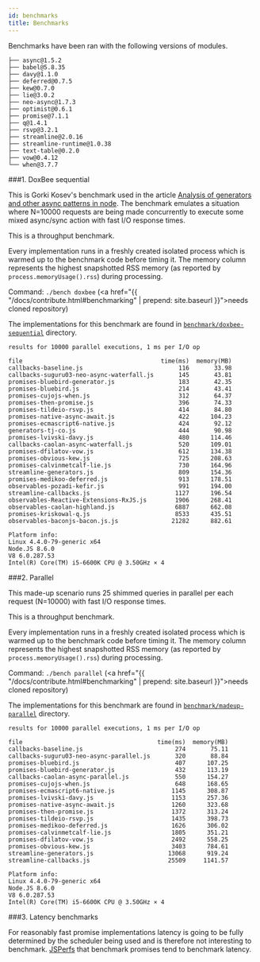 ```yaml
---
id: benchmarks
title: Benchmarks
---
```


Benchmarks have been ran with the following versions of modules.

```
├── async@1.5.2
├── babel@5.8.35
├── davy@1.1.0
├── deferred@0.7.5
├── kew@0.7.0
├── lie@3.0.2
├── neo-async@1.7.3
├── optimist@0.6.1
├── promise@7.1.1
├── q@1.4.1
├── rsvp@3.2.1
├── streamline@2.0.16
├── streamline-runtime@1.0.38
├── text-table@0.2.0
├── vow@0.4.12
└── when@3.7.7
```

###1\. DoxBee sequential

This is Gorki Kosev's benchmark used in the article [Analysis of generators and other async patterns in node](http://spion.github.io/posts/analysis-generators-and-other-async-patterns-node.html). The benchmark emulates a situation where N=10000 requests are being made concurrently to execute some mixed async/sync action with fast I/O response times.

This is a throughput benchmark.

Every implementation runs in a freshly created isolated process which is warmed up to the benchmark code before timing it. The memory column represents the highest snapshotted RSS memory (as reported by `process.memoryUsage().rss`) during processing.

Command: `./bench doxbee` (<a href="{{ "/docs/contribute.html#benchmarking" | prepend: site.baseurl }}">needs cloned repository</a>)

The implementations for this benchmark are found in [`benchmark/doxbee-sequential`](https://github.com/petkaantonov/bluebird/tree/master/benchmark/doxbee-sequential) directory.


```
results for 10000 parallel executions, 1 ms per I/O op

file                                       time(ms)  memory(MB)
callbacks-baseline.js                           116       33.98
callbacks-suguru03-neo-async-waterfall.js       145       43.81
promises-bluebird-generator.js                  183       42.35
promises-bluebird.js                            214       43.41
promises-cujojs-when.js                         312       64.37
promises-then-promise.js                        396       74.33
promises-tildeio-rsvp.js                        414       84.80
promises-native-async-await.js                  422      104.23
promises-ecmascript6-native.js                  424       92.12
generators-tj-co.js                             444       90.98
promises-lvivski-davy.js                        480      114.46
callbacks-caolan-async-waterfall.js             520      109.01
promises-dfilatov-vow.js                        612      134.38
promises-obvious-kew.js                         725      208.63
promises-calvinmetcalf-lie.js                   730      164.96
streamline-generators.js                        809      154.36
promises-medikoo-deferred.js                    913      178.51
observables-pozadi-kefir.js                     991      194.00
streamline-callbacks.js                        1127      196.54
observables-Reactive-Extensions-RxJS.js        1906      268.41
observables-caolan-highland.js                 6887      662.08
promises-kriskowal-q.js                        8533      435.51
observables-baconjs-bacon.js.js               21282      882.61

Platform info:
Linux 4.4.0-79-generic x64
Node.JS 8.6.0
V8 6.0.287.53
Intel(R) Core(TM) i5-6600K CPU @ 3.50GHz × 4

```

###2\. Parallel

This made-up scenario runs 25 shimmed queries in parallel per each request (N=10000) with fast I/O response times.

This is a throughput benchmark.

Every implementation runs in a freshly created isolated process which is warmed up to the benchmark code before timing it. The memory column represents the highest snapshotted RSS memory (as reported by `process.memoryUsage().rss`) during processing.

Command: `./bench parallel` (<a href="{{ "/docs/contribute.html#benchmarking" | prepend: site.baseurl }}">needs cloned repository</a>)

The implementations for this benchmark are found in [`benchmark/madeup-parallel`](https://github.com/petkaantonov/bluebird/tree/master/benchmark/madeup-parallel) directory.

```
results for 10000 parallel executions, 1 ms per I/O op

file                                      time(ms)  memory(MB)
callbacks-baseline.js                          274       75.11
callbacks-suguru03-neo-async-parallel.js       320       88.84
promises-bluebird.js                           407      107.25
promises-bluebird-generator.js                 432      113.19
callbacks-caolan-async-parallel.js             550      154.27
promises-cujojs-when.js                        648      168.65
promises-ecmascript6-native.js                1145      308.87
promises-lvivski-davy.js                      1153      257.36
promises-native-async-await.js                1260      323.68
promises-then-promise.js                      1372      313.24
promises-tildeio-rsvp.js                      1435      398.73
promises-medikoo-deferred.js                  1626      306.02
promises-calvinmetcalf-lie.js                 1805      351.21
promises-dfilatov-vow.js                      2492      558.25
promises-obvious-kew.js                       3403      784.61
streamline-generators.js                     13068      919.24
streamline-callbacks.js                      25509     1141.57

Platform info:
Linux 4.4.0-79-generic x64
Node.JS 8.6.0
V8 6.0.287.53
Intel(R) Core(TM) i5-6600K CPU @ 3.50GHz × 4
```

###3\. Latency benchmarks

For reasonably fast promise implementations latency is going to be fully determined by the scheduler being used and is therefore not interesting to benchmark. [JSPerfs](https://jsperf.com/) that benchmark promises tend to benchmark latency.
